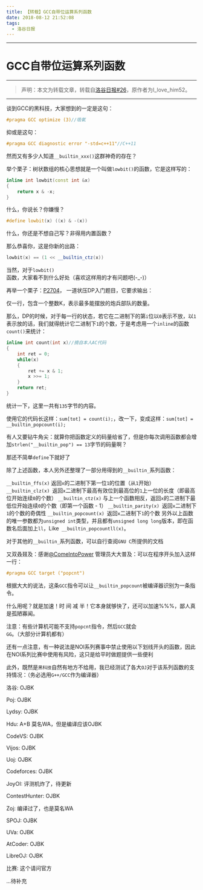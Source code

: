 ```yaml
---
title: 【转载】GCC自带位运算系列函数
date: 2018-08-12 21:52:08
tags: 
  - 洛谷日报
---
```



------------
# GCC自带位运算系列函数
------------

> 声明：本文为转载文章，转载自[洛谷日报#26](https://www.luogu.org/blog/Ilovehimforever/gcc-hei-ke-ji-zhi-builtin-ji-lie-han-shuo)，原作者为I_love_him52。

------------
谈到GCC的黑科技，大家想到的一定是这句：
```cpp
#pragma GCC optimize (3)//吸氧
```
抑或是这句：
```cpp
#pragma GCC diagnostic error "-std=c++11"//C++11
```
然而又有多少人知道`__builtin_xxx()`这群神奇的存在？

举个栗子：树状数组的核心思想就是一个叫做`lowbit()`的函数，它是这样写的：
```cpp
inline int lowbit(const int &x)
{
    return x & -x;
}
```
什么，你说长？你嫌慢？
```cpp
#define lowbit(x) ((x) & -(x))
```
什么，你还是不想自己写？非得用内置函数？

那么恭喜你，这是你新的出路：
```cpp
lowbit(x) == (1 << __builtin_ctz(x))
```
当然，对于`lowbit()`函数，大家看不到什么好处（喜欢这样用的才有问题吧(-_-)）

再举一个栗子：[P2704](https://www.luogu.org/problemnew/show/P2704)， 一道状压DP入门题目，它要求输出：

仅一行，包含一个整数K，表示最多能摆放的炮兵部队的数量。

那么，DP的时候，对于每一行的状态，若它在二进制下的第`i`位以`0`表示不放，以`1`表示放的话，我们就得统计它二进制下`1`的个数，于是考虑用一个`inline`的函数`count()`来统计：
```cpp
inline int count(int x)//摘自本人AC代码
{
    int ret = 0;
    while(x)
    {
        ret += x & 1;
        x >>= 1;
    }
    return ret;
}
```
统计一下，这里一共有```135```字节的内容。

使用它的代码长这样：`sum[tot] = count(i);`，改一下，变成这样：`sum[tot] = __builtin_popcount(i);`

有人又要钻牛角尖：就算你把函数定义的码量给省了，但是你每次调用函数都会增加`strlen("__builtin_pop") == 13`字节的码量啊？

那还不简单`define`下就好了

除了上述函数，本人另外还整理了一部分用得到的`__builtin_`系列函数：

`__builtin_ffs(x)` 返回`x`的二进制下第一位`1`的位置（从`1`开始）
`__builtin_clz(x) `返回`x`二进制下最高有效位到最高位的`1`上一位的长度（即最高位开始连续`0`的个数）
`__builtin_ctz(x)` 与上一个函数相反，返回`x`的二进制下最低位开始连续`0`的个数（即第一个函数 - 1）
`__builtin_parity(x) `返回`x`二进制下`1`的个数的奇偶性
`__builtin_popcount(x) `返回`x`二进制下`1`的个数
另外以上函数的唯一参数都为`unsigned int`类型，并且都有`unsigned long long`版本，即在函数名后面加上`ll`，Like` __builtin_popcountll(x)`。

对于其他的`__builtin_`系列函数，可以自行查阅`GNU C`所提供的文档

又双叒叕及：感谢[@ComeIntoPower](https://www.luogu.org/space/show?uid=11751) 管理员大大普及：可以在程序开头加入这样一行：
```cpp
#pragma GCC target ("popcnt")
```
根据大大的说法，这条`GCC`指令可以让`__builtin_popcount`被编译器识别为一条指令。

什么用呢？就是加速！时 间 减 半！它本身就够快了，还可以加速%%%，鄙人真是孤陋寡闻。

注意：有些计算机可能不支持`popcnt`指令，然后`GCC`就会`GG`。（大部分计算机都有）

还有一点注意，有一种说法是NOI系列赛事中禁止使用以下划线开头的函数，因此在NOI系列比赛中使用有风险，这只是给平时做题提供一些便利

此外，既然是`黑科技`自然有地方不给用，我已经测试了各大`OJ`对于该系列函数的支持情况：（务必选用`G++/GCC`作为编译器）

洛谷: OJBK

Poj: OJBK

Lydsy: OJBK

Hdu: A+B 莫名WA，但是编译应该OJBK

CodeVS: OJBK

Vijos: OJBK

Uoj: OJBK

Codeforces: OJBK

JoyOI: 评测机炸了，待更新

ContestHunter: OJBK

Zoj: 编译过了，也是莫名WA

SPOJ: OJBK

UVa: OJBK

AtCoder: OJBK

LibreOJ: OJBK

比赛: 这个请问官方

...待补充